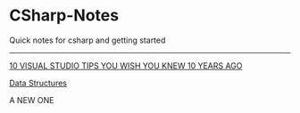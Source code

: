 # CSharp-Notes
Quick notes for csharp and getting started
<hr>

[10 VISUAL STUDIO TIPS YOU WISH YOU KNEW 10 YEARS AGO](https://www.atlascode.com/blog/10-visual-studio-tips-you-wish-you-knew-about-years-ago/ "10 VISUAL STUDIO TIPS YOU WISH YOU KNEW 10 YEARS AGO")


[Data Structures](https://msdn.microsoft.com/en-US/library/ms379571.aspx "Data Structures")


A NEW ONE


